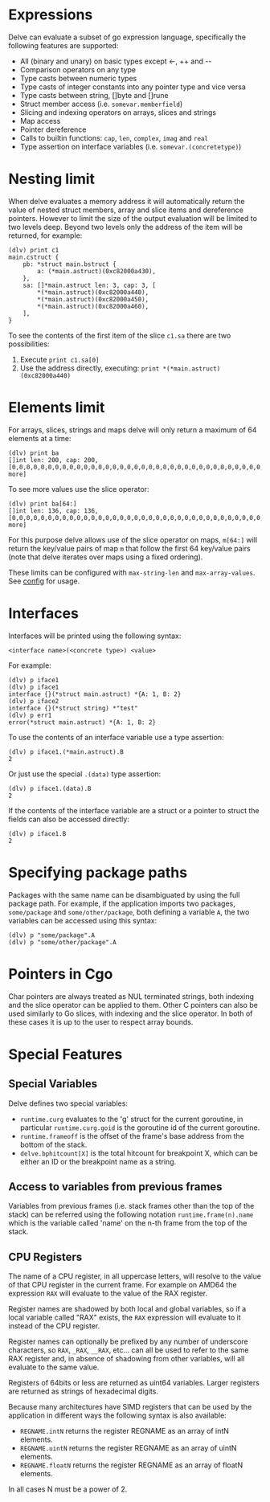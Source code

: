 # Expressions

Delve can evaluate a subset of go expression language, specifically the following features are supported:

- All (binary and unary) on basic types except <-, ++ and --
- Comparison operators on any type
- Type casts between numeric types
- Type casts of integer constants into any pointer type and vice versa
- Type casts between string, []byte and []rune
- Struct member access (i.e. `somevar.memberfield`)
- Slicing and indexing operators on arrays, slices and strings
- Map access
- Pointer dereference
- Calls to builtin functions: `cap`, `len`, `complex`, `imag` and `real`
- Type assertion on interface variables (i.e. `somevar.(concretetype)`)

# Nesting limit

When delve evaluates a memory address it will automatically return the value of nested struct members, array and slice items and dereference pointers.
However to limit the size of the output evaluation will be limited to two levels deep. Beyond two levels only the address of the item will be returned, for example:

```
(dlv) print c1
main.cstruct {
	pb: *struct main.bstruct {
		a: (*main.astruct)(0xc82000a430),
	},
	sa: []*main.astruct len: 3, cap: 3, [
		*(*main.astruct)(0xc82000a440),
		*(*main.astruct)(0xc82000a450),
		*(*main.astruct)(0xc82000a460),
	],
}
```

To see the contents of the first item of the slice `c1.sa` there are two possibilities:

1. Execute `print c1.sa[0]`
2. Use the address directly, executing: `print *(*main.astruct)(0xc82000a440)`

# Elements limit

For arrays, slices, strings and maps delve will only return a maximum of 64 elements at a time:

```
(dlv) print ba
[]int len: 200, cap: 200, [0,0,0,0,0,0,0,0,0,0,0,0,0,0,0,0,0,0,0,0,0,0,0,0,0,0,0,0,0,0,0,0,0,0,0,0,0,0,0,0,0,0,0,0,0,0,0,0,0,0,0,0,0,0,0,0,0,0,0,0,0,0,0,0,...+136 more]
```

To see more values use the slice operator:

```
(dlv) print ba[64:]
[]int len: 136, cap: 136, [0,0,0,0,0,0,0,0,0,0,0,0,0,0,0,0,0,0,0,0,0,0,0,0,0,0,0,0,0,0,0,0,0,0,0,0,0,0,0,0,0,0,0,0,0,0,0,0,0,0,0,0,0,0,0,0,0,0,0,0,0,0,0,0,...+72 more]
```

For this purpose delve allows use of the slice operator on maps, `m[64:]` will return the key/value pairs of map `m` that follow the first 64 key/value pairs (note that delve iterates over maps using a fixed ordering).

These limits can be configured with `max-string-len` and `max-array-values`. See [config](https://github.com/go-delve/delve/tree/master/Documentation/cli#config) for usage.

# Interfaces

Interfaces will be printed using the following syntax:
```
<interface name>(<concrete type>) <value>
```

For example:

```
(dlv) p iface1
(dlv) p iface1
interface {}(*struct main.astruct) *{A: 1, B: 2}
(dlv) p iface2
interface {}(*struct string) *"test"
(dlv) p err1
error(*struct main.astruct) *{A: 1, B: 2}
```

To use the contents of an interface variable use a type assertion:

```
(dlv) p iface1.(*main.astruct).B
2
```

Or just use the special `.(data)` type assertion:

```
(dlv) p iface1.(data).B
2
```

If the contents of the interface variable are a struct or a pointer to struct the fields can also be accessed directly:

```
(dlv) p iface1.B
2
```

# Specifying package paths

Packages with the same name can be disambiguated by using the full package path. For example, if the application imports two packages, `some/package` and `some/other/package`, both defining a variable `A`, the two variables can be accessed using this syntax:

```
(dlv) p "some/package".A
(dlv) p "some/other/package".A
```

# Pointers in Cgo

Char pointers are always treated as NUL terminated strings, both indexing and the slice operator can be applied to them. Other C pointers can also be used similarly to Go slices, with indexing and the slice operator. In both of these cases it is up to the user to respect array bounds.

# Special Features

## Special Variables

Delve defines two special variables:

* `runtime.curg` evaluates to the 'g' struct for the current goroutine, in particular `runtime.curg.goid` is the goroutine id of the current goroutine.
* `runtime.frameoff` is the offset of the frame's base address from the bottom of the stack.
* `delve.bphitcount[X]` is the total hitcount for breakpoint X, which can be either an ID or the breakpoint name as a string.

## Access to variables from previous frames

Variables from previous frames (i.e. stack frames other than the top of the stack) can be referred using the following notation `runtime.frame(n).name` which is the variable called 'name' on the n-th frame from the top of the stack.

## CPU Registers

The name of a CPU register, in all uppercase letters, will resolve to the value of that CPU register in the current frame. For example on AMD64 the expression `RAX` will evaluate to the value of the RAX register. 

Register names are shadowed by both local and global variables, so if a local variable called "RAX" exists, the `RAX` expression will evaluate to it instead of the CPU register.

Register names can optionally be prefixed by any number of underscore characters, so `RAX`, `_RAX`, `__RAX`, etc... can all be used to refer to the same RAX register and, in absence of shadowing from other variables, will all evaluate to the same value.

Registers of 64bits or less are returned as uint64 variables. Larger registers are returned as strings of hexadecimal digits.

Because many architectures have SIMD registers that can be used by the application in different ways the following syntax is also available:

* `REGNAME.intN` returns the register REGNAME as an array of intN elements.
* `REGNAME.uintN` returns the register REGNAME as an array of uintN elements.
* `REGNAME.floatN` returns the register REGNAME as an array of floatN elements.

In all cases N must be a power of 2.

